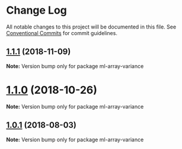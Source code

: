 # Change Log

All notable changes to this project will be documented in this file.
See [Conventional Commits](https://conventionalcommits.org) for commit guidelines.

## [1.1.1](https://github.com/mljs/array/compare/ml-array-variance@1.1.0...ml-array-variance@1.1.1) (2018-11-09)

**Note:** Version bump only for package ml-array-variance





# [1.1.0](https://github.com/mljs/array/compare/ml-array-variance@1.0.1...ml-array-variance@1.1.0) (2018-10-26)

**Note:** Version bump only for package ml-array-variance





<a name="1.0.1"></a>
## [1.0.1](https://github.com/mljs/array/compare/ml-array-variance@1.0.0...ml-array-variance@1.0.1) (2018-08-03)




**Note:** Version bump only for package ml-array-variance
